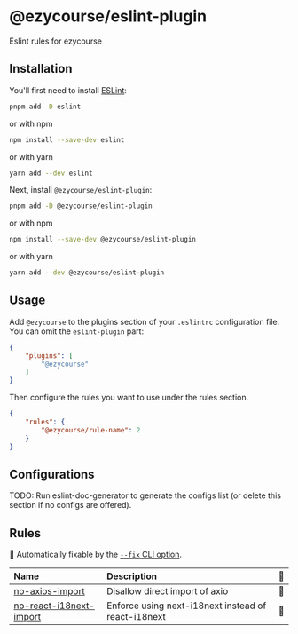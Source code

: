 # @ezycourse/eslint-plugin

Eslint rules for ezycourse

## Installation

You'll first need to install [ESLint](https://eslint.org/):

```sh
pnpm add -D eslint
```

or with npm

```sh
npm install --save-dev eslint
```

or with yarn

```sh
yarn add --dev eslint
```

Next, install `@ezycourse/eslint-plugin`:

```sh
pnpm add -D @ezycourse/eslint-plugin
```

or with npm

```sh
npm install --save-dev @ezycourse/eslint-plugin
```

or with yarn

```sh
yarn add --dev @ezycourse/eslint-plugin
```

## Usage

Add `@ezycourse` to the plugins section of your `.eslintrc` configuration file. You can omit the `eslint-plugin` part:

```json
{
    "plugins": [
        "@ezycourse"
    ]
}
```

Then configure the rules you want to use under the rules section.

```json
{
    "rules": {
        "@ezycourse/rule-name": 2
    }
}
```

## Configurations

<!-- begin auto-generated configs list -->
TODO: Run eslint-doc-generator to generate the configs list (or delete this section if no configs are offered).
<!-- end auto-generated configs list -->

## Rules

<!-- begin auto-generated rules list -->

🔧 Automatically fixable by the [`--fix` CLI option](https://eslint.org/docs/user-guide/command-line-interface#--fix).

| Name                                                             | Description                                         | 🔧 |
| :--------------------------------------------------------------- | :-------------------------------------------------- | :- |
| [no-axios-import](docs/rules/no-axios-import.md)                 | Disallow direct import of axio                      | 🔧 |
| [no-react-i18next-import](docs/rules/no-react-i18next-import.md) | Enforce using next-i18next instead of react-i18next | 🔧 |

<!-- end auto-generated rules list -->
